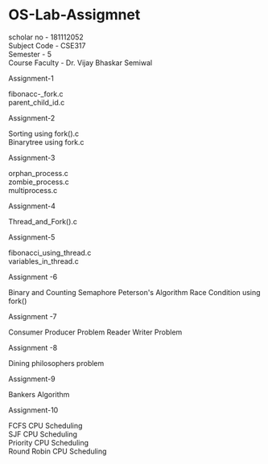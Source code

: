 # OS-Lab-Assigmnet
scholar no - 181112052 <br>
Subject Code - CSE317 <br>
Semester - 5 <br>
Course Faculty - Dr. Vijay Bhaskar Semiwal <br>

Assignment-1 

fibonacc-_fork.c <br> 
parent_child_id.c <br>

Assignment-2

Sorting using fork().c <br> 
Binarytree using fork.c <br>

Assignment-3

orphan_process.c <br>
zombie_process.c <br>
multiprocess.c <br>

Assignment-4

Thread_and_Fork().c 

Assignment-5

fibonacci_using_thread.c <br> 
variables_in_thread.c

Assignment -6

Binary and Counting Semaphore Peterson's Algorithm Race Condition using fork()

Assignment -7

Consumer Producer Problem Reader Writer Problem

Assignment -8

Dining philosophers problem

Assignment-9

Bankers Algorithm

Assignment-10

FCFS CPU Scheduling<br>
SJF CPU Scheduling <br>
Priority CPU Scheduling<br>
Round Robin CPU Scheduling
